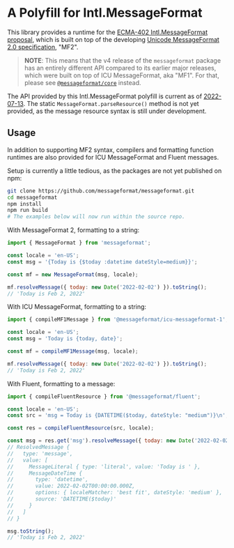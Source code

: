 # A Polyfill for Intl.MessageFormat

This library provides a runtime for the [ECMA-402 Intl.MessageFormat proposal],
which is built on top of the developing [Unicode MessageFormat 2.0 specification], "MF2".

[ecma-402 intl.messageformat proposal]: https://github.com/dminor/proposal-intl-messageformat/
[unicode messageformat 2.0 specification]: https://github.com/unicode-org/message-format-wg

> **NOTE**: This means that the v4 release of the `messageformat` package has
> an entirely different API compared to its earlier major releases,
> which were built on top of ICU MessageFormat, aka "MF1".
> For that,
> please see [`@messageformat/core`](https://www.npmjs.com/package/@messageformat/core) instead.

The API provided by this Intl.MessageFormat polyfill is current as of
[2022-07-13](https://github.com/dminor/proposal-intl-messageformat/blob/72eefa5/README.md).
The static `MessageFormat.parseResource()` method is not yet provided,
as the message resource syntax is still under development.

## Usage

In addition to supporting MF2 syntax,
compilers and formatting function runtimes are also provided for
ICU MessageFormat and Fluent messages.

Setup is currently a little tedious,
as the packages are not yet published on npm:

```sh
git clone https://github.com/messageformat/messageformat.git
cd messageformat
npm install
npm run build
# The examples below will now run within the source repo.
```

With MessageFormat 2, formatting to a string:

```js
import { MessageFormat } from 'messageformat';

const locale = 'en-US';
const msg = '{Today is {$today :datetime dateStyle=medium}}';

const mf = new MessageFormat(msg, locale);

mf.resolveMessage({ today: new Date('2022-02-02') }).toString();
// 'Today is Feb 2, 2022'
```

With ICU MessageFormat, formatting to a string:

```js
import { compileMF1Message } from '@messageformat/icu-messageformat-1';

const locale = 'en-US';
const msg = 'Today is {today, date}';

const mf = compileMF1Message(msg, locale);

mf.resolveMessage({ today: new Date('2022-02-02') }).toString();
// 'Today is Feb 2, 2022'
```

With Fluent, formatting to a message:

```js
import { compileFluentResource } from '@messageformat/fluent';

const locale = 'en-US';
const src = 'msg = Today is {DATETIME($today, dateStyle: "medium")}\n';

const res = compileFluentResource(src, locale);

const msg = res.get('msg').resolveMessage({ today: new Date('2022-02-02') });
// ResolvedMessage {
//   type: 'message',
//   value: [
//     MessageLiteral { type: 'literal', value: 'Today is ' },
//     MessageDateTime {
//       type: 'datetime',
//       value: 2022-02-02T00:00:00.000Z,
//       options: { localeMatcher: 'best fit', dateStyle: 'medium' },
//       source: 'DATETIME($today)'
//     }
//   ]
// }

msg.toString();
// 'Today is Feb 2, 2022'
```
